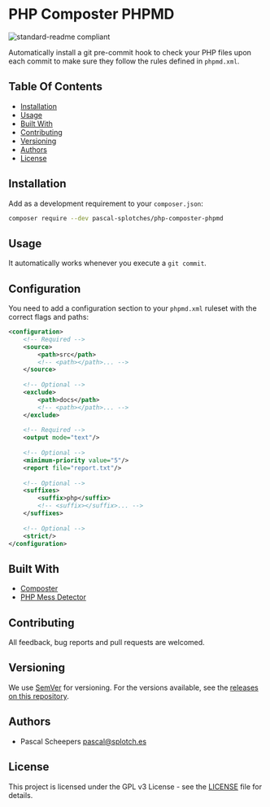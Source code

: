 # PHP Composter PHPMD 

![standard-readme compliant](https://img.shields.io/badge/standard--readme-OK-green.svg?style=flat-square)

Automatically install a git pre-commit hook to check your PHP files upon each commit to make sure they follow the rules defined in `phpmd.xml`. 

## Table Of Contents

- [Installation](#installation)
- [Usage](#usage)
- [Built With](#built-with)
- [Contributing](#contributing)
- [Versioning](#versioning)
- [Authors](#authors)
- [License](#license)

## Installation

Add as a development requirement to your `composer.json`:

```bash
composer require --dev pascal-splotches/php-composter-phpmd
```

## Usage

It automatically works whenever you execute a `git commit`.

## Configuration

You need to add a configuration section to your `phpmd.xml` ruleset with the correct flags and paths:

```xml
<configuration>
    <!-- Required -->
    <source>
        <path>src</path>
        <!-- <path></path>... -->
    </source>
    
    <!-- Optional -->
    <exclude>
        <path>docs</path>
        <!-- <path></path>... -->
    </exclude>
    
    <!-- Required -->
    <output mode="text"/>
    
    <!-- Optional -->
    <minimum-priority value="5"/>
    <report file="report.txt"/>
    
    <!-- Optional -->
    <suffixes>
        <suffix>php</suffix>
        <!-- <suffix></suffix>... -->
    </suffixes>
    
    <!-- Optional -->
    <strict/>
</configuration>
```

## Built With

- [Composter](https://github.com/php-composter/php-composter)
- [PHP Mess Detector](https://phpmd.org/)

## Contributing

All feedback, bug reports and pull requests are welcomed.

## Versioning

We use [SemVer](https://semver.org/) for versioning. For the versions available, see the [releases on this repository](https://github.com/pascal-splotches/php-composter-phpmd/releases).

## Authors

- Pascal Scheepers <pascal@splotch.es>

## License

This project is licensed under the GPL v3 License - see the [LICENSE](./LICENSE) file for details.

